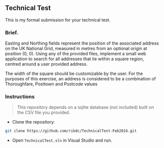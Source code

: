 ## Technical Test

This is my formal submission for your technical test.

### Brief.

Easting  and  Northing  fields  represent  the  position  of  the  associated  address  on  the  UK  National Grid, measured in metres from an optional origin at position (0, 0).
Using any of the provided files, implement a small web application to search for all addresses that  lie  within  a  square  region, centred  around a  user  provided address.

The  width  of  the square should be  customizable by the  user. For the  purposes  of this exercise,  an address is considered to be a combination of Thoroughfare, Posttown and Postcode values

### Instructions

> This repository depends on a sqlite database (not included) built on the CSV file you provided.

* Clone the repository:

```bash
git clone https://github.com/rikdc/TechnicalTest-Feb2016.git

```

* Open `TechnicalTest.sln` in Visual Studio and run.